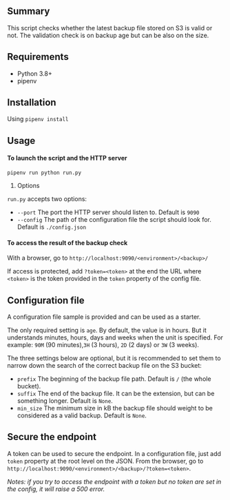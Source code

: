 ## Summary
 
This script checks whether the latest backup file stored on S3 is valid or not.
The validation check is on backup age but can be also on the size.

## Requirements

- Python 3.8+
- pipenv

## Installation

Using `pipenv install`


## Usage

#### To launch the script and the HTTP server

`pipenv run python run.py`

1. Options

`run.py` accepts two options:

- `--port` The port the HTTP server should listen to. Default is `9090`
- `--config` The path of the configuration file the script should look for. Default is `./config.json`


#### To access the result of the backup check

With a browser, go to `http://localhost:9090/<environment>/<backup>/`

If access is protected, add `?token=<token>` at the end the URL where `<token>` is the token provided in the `token` property of the config file.


## Configuration file

A configuration file sample is provided and can be used as a starter.

The only required setting is `age`. By default, the value is in hours. But it understands minutes, hours, days and weeks when the unit is specified. For example: `90M` (90 minutes),`3H` (3 hours), `2D` (2 days) or `3W` (3 weeks).

The three settings below are optional, but it is recommended to set them to narrow down the search of the correct backup file on the S3 bucket:

- `prefix` The beginning of the backup file path. Default is `/` (the whole bucket).
- `suffix` The end of the backup file. It can be the extension, but can be something longer. Default is `None`.
- `min_size` The minimum size in kB the backup file should weight to be considered as a valid backup. Default is `None`.

## Secure the endpoint

A token can be used to secure the endpoint. In a configuration file, just add `token` property at the root level on the JSON.
From the browser, go to `http://localhost:9090/<environment>/<backup>/?token=<token>`.

_Notes: if you try to access the endpoint with a token but no token are set in the config, it will raise a 500 error._
